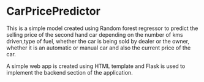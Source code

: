 # CarPricePredictor

This is a simple model created using Random forest regressor to predict the selling price of the second hand car depending on the number of kms driven,type of fuel,
whether the car is being sold by dealer or the owner, whether it is an automatic or manual car and also the current price of the car.

A simple web app is created using HTML template and Flask is used to implement the backend section of the application.
